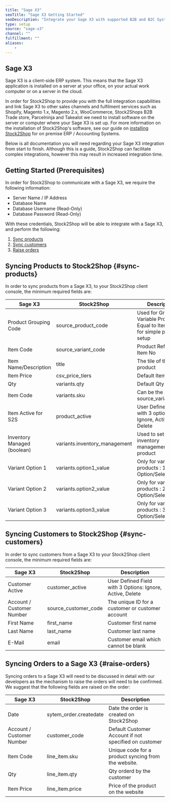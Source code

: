 ```yaml
---
title: "Sage X3"
seoTitle: "Sage X3 Getting Started"
seoDescription: "Integrate your Sage X3 with supported B2B and B2C Systems through Stock2Shop"
type: setup
source: "sage-x3"
channel: ""
fulfillment: ""
aliases:
    - 
---
```


## Sage X3
Sage X3 is a client-side ERP system. 
This means that the Sage X3 application is installed on a 
server at your office, on your actual work computer or on a 
server in the cloud. 

In order for Stock2Shop to provide you 
with the full integration capabilities and link Sage X3
to other sales channels and fulfilment services such as 
Shopify, Magento 1.x, Magento 2.x, WooCommerce, Stock2Shops B2B Trade store, 
Parcelninja and Takealot we need to install software on the server or computer where your Sage X3 is set up. 
For more information on the installation of Stock2Shop's software, see our guide on [installing Stock2Shop](/help/setup/installing-stock2shop/ "Installing Stock2Shop for on Premise ERP / Accounting Systems") for on premise ERP / Accounting Systems.

Below is all documentation you will need regarding your Sage X3 integration from start to finish.
Although this is a guide, Stock2Shop can facilitate complex integrations, however this may result in increased integration time.

## Getting Started (Prerequisites)
In order for Stock2Shop to communicate with a Sage X3, 
we require the following information:

- Server Name / IP Address
- Database Name
- Database Username (Read-Only)
- Database Password (Read-Only)

With these credentials, Stock2Shop will be able to integrate with a
Sage X3, and perform the following:

1. [Sync products](#sync-products) 
2. [Sync customers](#sync-customers) 
3. [Raise orders](#raise-orders) 

## Syncing Products to Stock2Shop {#sync-products}
In order to sync products from a Sage X3, to your Stock2Shop client console, 
the minimum required fields are:

| Sage X3                     | Stock2Shop                     | Description                                                                      |
| --------------------------- | ------------------------------ | -------------------------------------------------------------------------------- |
| Product Grouping Code       | source_product_code            | Used for Grouping Variable Products. Equal to Item Code for simple product setup |
| Item Code                   | source_variant_code            | Product Ref Code/ Item No                                                        |
| Item Name/Description       | title                          | The tile of the product                                                          |
| Item Price                  | csv_price_tiers                | Default Item Price                                                               |
| Qty                         | variants.qty                   | Default Qty                                                                      |
| Item Code                   | variants.sku                   | Can be the same as source\_variant\_code                                         |
| Item Active for S2S         | product_active                 | User Defined field with 3 options: Ignore, Active, Delete                        |
| Inventory Managed (boolean) | variants.inventory_management  | Used to set inventory management on the product                                  |
| Variant Option 1            | variants.option1_value         | Only for variable products : 1st Option/Selection                                |
| Variant Option 2            | variants.option2_value         | Only for variable products : 2nd Option/Selection                                |
| Variant Option 3            | variants.option3_value         | Only for variable products : 3rd Option/Selection                                |

## Syncing Customers to Stock2Shop  {#sync-customers}
In order to sync customers from a Sage X3 to your Stock2Shop client console, 
the minimum required fields are:

| Sage X3                   | Stock2Shop             | Description                                               |
| ------------------------- | ---------------------- | --------------------------------------------------------- |
| Customer Active           | customer_active        | User Defined Field with 3 Options: Ignore, Active, Delete |
| Account / Customer Number | source_customer_code   | The unique ID for a customer or customer account          |
| First Name                | first_name             | Customer first name                                       |
| Last Name                 | last_name              | Customer last name                                        |
| E-Mail                    | email                  | Customer email which cannot be blank                      |

## Syncing Orders to a Sage X3 {#raise-orders}
Syncing orders to a Sage X3 will need to be discussed in detail with our developers as the mechanism
to raise the orders will need to be confirmed. We suggest that the following fields are raised on the order:

| Sage X3                   | Stock2Shop              | Description                                           |
| ------------------------- | ----------------------- | ----------------------------------------------------- |
| Date                      | sytem_order.createdate  | Date the order is created on Stock2Shop               |
| Account / Customer Number | customer_code           | Default Customer Account if not specified on customer |
| Item Code                 | line_item.sku           | Unique code for a product syncing from the website.   |
| Qty                       | line_item.qty           | Qty orderd by the customer                            |
| Item Price                | line_item.price         | Price of the product on the website                   |

